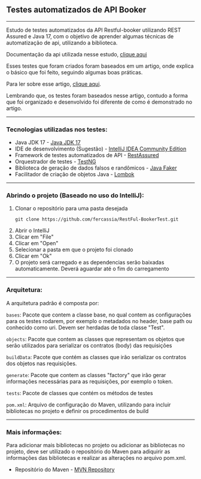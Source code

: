 ## Testes automatizados de API Booker

____________________________________________

Estudo de testes automatizados da API Restful-booker utilizando REST Assured e Java 17, com o
objetivo de aprender algumas técnicas de automatização de api, utilizando a biblioteca.

Documentação da api utilizada nesse estudo, [clique aqui](https://restful-booker.herokuapp.com/apidoc/index.html#api-Auth-CreateToken)

Esses testes que foram criados foram baseados em um artigo, onde explica o básico que foi feito, seguindo algumas boas práticas.

Para ler sobre esse artigo, [clique aqui](https://medium.com/@iamfaisalkhatri/end-to-end-api-testing-using-rest-assured-a58c4ea80255). 

Lembrando que, os testes foram baseados nesse artigo, contudo a forma que foi organizado e desenvolvido foi diferente de como é demonstrado no artigo.

____________________________________________
### Tecnologias utilizadas nos testes:

- Java JDK 17 - [Java JDK 17](https://www.oracle.com/java/technologies/javase/jdk17-archive-downloads.html)
- IDE de desenvolvimento (Sugestão) - [IntelliJ IDEA Community Edition](https://www.jetbrains.com/idea/download/)
- Framework de testes automatizados de API - [RestAssured](https://rest-assured.io/)
- Orquestrador de testes - [TestNG](https://testng.org/doc/)
- Biblioteca de geração de dados falsos e randômicos - [Java Faker](https://github.com/DiUS/java-faker)
- Facilitador de criação de objetos Java - [Lombok](https://projectlombok.org/)

____________________________________________
### Abrindo o projeto (Baseado no uso do IntelliJ):

1. Clonar o repositório para uma pasta desejada
    ```
    git clone https://github.com/fercassia/RestFul-BookerTest.git
    ```
2. Abrir o IntelliJ
3. Clicar em "File"
4. Clicar em "Open"
5. Selecionar a pasta em que o projeto foi clonado
6. Clicar em "Ok"
7. O projeto será carregado e as dependencias serão baixadas automaticamente. 
Deverá aguardar até o fim do carregamento

____________________________________________
### Arquitetura:

A arquitetura padrão é composta por:

```bases```: Pacote que contem a classe base, no qual contem as configurações para 
os testes rodarem, por exemplo o metadados no header, base path ou conhecido como uri.
Devem ser herdadas de toda classe "Test".

```objects```: Pacote que contem as classes que representam os objetos que serão utilizados
para serializar os contratos (body) das requisições

```buildData```: Pacote que contém as classes que irão serializar os contratos dos objetos 
nas requisições.

```generate```: Pacote que contem as classes "factory" que irão gerar informações necessárias 
para as requisições, por exemplo o token.

```tests```: Pacote de classes que contém os métodos de testes

```pom.xml```: Arquivo de configuração do Maven, utilizando para incluir bibliotecas no projeto
e definir os procedimentos de build

____________________________________________
### Mais informações:

Para adicionar mais bibliotecas no projeto ou adicionar as bibliotecas no projeto, deve ser utilizado
o repositório do Maven para adiquirir as informações das bibliotecas e realizar as alterações no arquivo 
pom.xml.
- Repositório do Maven - [MVN Repository](https://mvnrepository.com/)